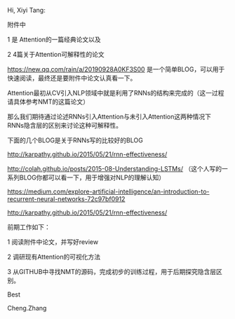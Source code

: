 Hi, Xiyi Tang:

 附件中

 1 是 Attention的一篇经典论文以及 

 2 4篇关于Attention可解释性的论文

 https://new.qq.com/rain/a/20190928A0KF3S00 是一个简单BLOG，可以用于快速阅读，最终还是要附件中论文认真看一下。

 Attention最初从CV引入NLP领域中就是利用了RNNs的结构来完成的（这一过程请具体参考NMT的这篇论文）

 

 那么我们期待通过论述RNNs引入Attention与未引入Attention这两种情况下 RNNs隐含层的区别来讨论这种可解释性。

下面的几个BLOG是关于RNNs写的比较好的BLOG

http://karpathy.github.io/2015/05/21/rnn-effectiveness/

http://colah.github.io/posts/2015-08-Understanding-LSTMs/ （这个人写的一系列BLOG你都可以看一下，用于增强对NLP的理解认知）

https://medium.com/explore-artificial-intelligence/an-introduction-to-recurrent-neural-networks-72c97bf0912

http://karpathy.github.io/2015/05/21/rnn-effectiveness/

 前期工作如下：

 1 阅读附件中论文，并写好review

 2 调研现有Attention的可视化方法

 3 从GITHUB中寻找NMT的源码，完成初步的训练过程，用于后期探究隐含层区别。

Best

Cheng.Zhang